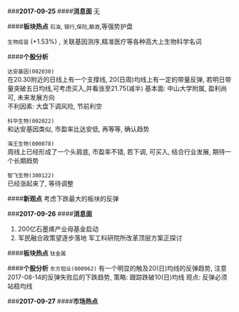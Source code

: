 ###**2017-09-25**
####**消息面**
无

####**板块热点**
`石油`, `银行`,`保险`,`酿酒`,等强势护盘  
 
`生物疫苗` (+1.53%) , 关联基因测序,精准医疗等各种高大上生物科学名词

####**个股分析**

`达安基因(002030)`   
在20.30附近的日线上有一个支撑线, 20(日周)均线上有一定的带量反弹, 若明日带量突破五日均线,可考虑买入,并看涨至21.75(减半)
基本面: 中山大学附属, 盈利尚可, 未来发展方向   
不利因素: 大盘下调风险, 节前利空

`科华生物(002022)`  
和达安基因类似, 市盈率比达安低, 再等等, 确认趋势

`海王生物(000078)`  
周线上已经形成了一个头肩底, 市盈率不错, 若下调, 可买入, 结合行业发展, 期待一个长期趋势
 
`智飞生物(300122)`  
已经涨起来了, 等待调整


####**新观点**
考虑下跌最大的板块的反弹  


###**2017-09-26**
####**消息面**
1. 200亿石墨烯产业母基金启动
2. 军民融合政策望逐步落地 军工科研院所改革顶层方案正探讨

####**板块热点**
`钛金属`
 
####**个股分析**
 `东方钽业(000962)` 有一个明显的触及20(日)均线的反弹趋势, 注意2017-08-14的反弹失败后的下跌趋势,
  策略: 跟踪跌破10(日)均线
  观点: 反弹必须站稳均线
  
  
###**2017-09-27**
####**市场热点**

  



